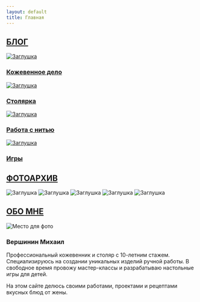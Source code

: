 ```yaml
---
layout: default
title: Главная
---
```


<!-- Hero-секция -->
<section class="hero"></section>

<!-- Разделитель "Блог" -->
<section class="section-divider">
  <a href="/blog/" class="plain-link"><h2>БЛОГ</h2></a>
</section>

<!-- Категории блога -->
<section class="content-section">
  <div class="categories">
    <a href="/blog/leather/" class="category">
      <img src="https://i.ibb.co/SHTh5WW/image.jpg" alt="Заглушка">
      <h3>Кожевенное дело</h3>
    </a>
    <a href="/blog/wood/" class="category">
      <img src="https://i.ibb.co/SHTh5WW/image.jpg" alt="Заглушка">
      <h3>Столярка</h3>
    </a>
    <a href="/blog/thread/" class="category">
      <img src="https://i.ibb.co/SHTh5WW/image.jpg" alt="Заглушка">
      <h3>Работа с нитью</h3>
    </a>
    <a href="/blog/games/" class="category">
      <img src="https://i.ibb.co/SHTh5WW/image.jpg" alt="Заглушка">
      <h3>Игры</h3>
    </a>
  </div>
</section>

<!-- Разделитель "Фотоархив" -->
<section class="section-divider">
  <a href="/photos/" class="plain-link"><h2>ФОТОАРХИВ</h2></a>
</section>

<!-- Галерея (5 изображений) -->
<section class="content-section">
  <div class="gallery">
    <img src="https://i.ibb.co/SHTh5WW/image.jpg" alt="Заглушка">
    <img src="https://i.ibb.co/SHTh5WW/image.jpg" alt="Заглушка">
    <img src="https://i.ibb.co/SHTh5WW/image.jpg" alt="Заглушка">
    <img src="https://i.ibb.co/SHTh5WW/image.jpg" alt="Заглушка">
    <img src="https://i.ibb.co/SHTh5WW/image.jpg" alt="Заглушка">
  </div>
</section>

<!-- Разделитель "Обо мне" -->
<section class="section-divider">
  <a href="/about/" class="plain-link"><h2>ОБО МНЕ</h2></a>
</section>

<!-- Секция "Обо мне" -->
<section class="content-section">
  <div class="about">
    <img src="https://i.ibb.co/zhtps5mz/image.jpg" alt="Место для фото">
    <div class="about-content">
      <h3>Вершинин Михаил</h3>
      <p>Профессиональный кожевенник и столяр с 10-летним стажем. Специализируюсь на создании уникальных изделий ручной работы. В свободное время провожу мастер-классы и разрабатываю настольные игры для детей.</p>
      <p>На этом сайте делюсь своими работами, проектами и рецептами вкусных блюд от жены.</p>
    </div>
  </div>
</section>
